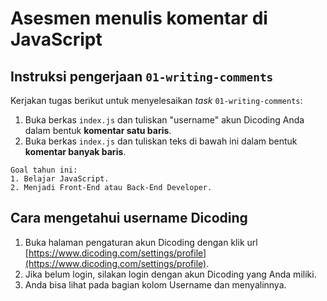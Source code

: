 # Asesmen menulis komentar di JavaScript

## Instruksi pengerjaan `01-writing-comments`
Kerjakan tugas berikut untuk menyelesaikan _task_ `01-writing-comments`:
1. Buka berkas `index.js` dan tuliskan "username" akun Dicoding Anda dalam bentuk **komentar satu baris**.
2. Buka berkas `index.js` dan tuliskan teks di bawah ini dalam bentuk **komentar banyak baris**.

```text
Goal tahun ini:
1. Belajar JavaScript.
2. Menjadi Front-End atau Back-End Developer.
```

## Cara mengetahui username Dicoding
1. Buka halaman pengaturan akun Dicoding dengan klik url [https://www.dicoding.com/settings/profile](https://www.dicoding.com/settings/profile).
2. Jika belum login, silakan login dengan akun Dicoding yang Anda miliki.
4. Anda bisa lihat pada bagian kolom Username dan menyalinnya.